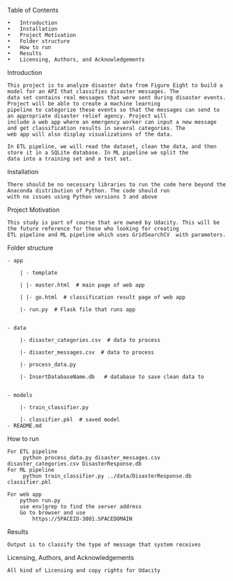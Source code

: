 

Table of Contents

	•	Introduction
	•	Installation
	•	Project Motivation
	•	Folder structure
	•	How to run
	•	Results
	•	Licensing, Authors, and Acknowledgements

Introduction

	This project is to analyze disaster data from Figure Eight to build a model for an API that classifies disaster messages. The
	data set contains real messages that were sent during disaster events. Project will be able to create a machine learning
	pipeline to categorize these events so that the messages can send to an appropriate disaster relief agency. Project will
	include a web app where an emergency worker can input a new message and get classification results in several categories. The
	web app will also display visualizations of the data. 
	
	In ETL pipeline, we will read the dataset, clean the data, and then store it in a SQLite database. In ML pipeline we split the
	data into a training set and a test set.
  
Installation

 	There should be no necessary libraries to run the code here beyond the Anaconda distribution of Python. The code should run
	with no issues using Python versions 3 and above
  
Project Motivation

  	This study is part of course that are owned by Udacity. This will be the future reference for those who looking for creating
	ETL pipeline and ML pipeline which uses GridSearchCV  with parameters.
 
Folder structure

	- app

		| - template

		| |- master.html  # main page of web app

		| |- go.html  # classification result page of web app

		|- run.py  # Flask file that runs app


	- data

		|- disaster_categories.csv  # data to process 
		
		|- disaster_messages.csv  # data to process

		|- process_data.py

		|- InsertDatabaseName.db   # database to save clean data to


	- models

		|- train_classifier.py

		|- classifier.pkl  # saved model 
	- README.md


How to run
	
	For ETL pipeline
   		 python process_data.py disaster_messages.csv disaster_categories.csv DisasterResponse.db
  	For ML pipeline
   		 python train_classifier.py ../data/DisasterResponse.db classifier.pkl

  	For web app
		python run.py
		use env|grep to find the server address
		Go to browser and use
			https://SPACEID-3001.SPACEDOMAIN
      
 Results
 
  	Output is to classify the type of message that system receives
 
 Licensing, Authors, and Acknowledgements
 
  	All kind of Licensing and copy rights for Udacity  

	





	



